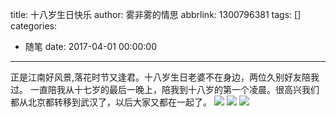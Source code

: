 title: 十八岁生日快乐
author: 雾非雾的情思
abbrlink: 1300796381
tags: []
categories:
  - 随笔
date: 2017-04-01 00:00:00
---
正是江南好风景,落花时节又逢君。十八岁生日老婆不在身边，两位久别好友陪我过。
一直陪我从十七岁的最后一晚上，陪我到十八岁的第一个凌晨。很高兴我们都从北京都转移到武汉了，以后大家又都在一起了。
![](http://file.mspring.org/FhD4JBMeWX7KwFpeiizMSAuNaszs!detail)
![](http://file.mspring.org/FlMlhVRhY5KUItkwg4upQjNGE3N7!detail)
![](http://file.mspring.org/Fk9mn6hWkGvLh4ESk1Hxv8Pfwj9v!detail)